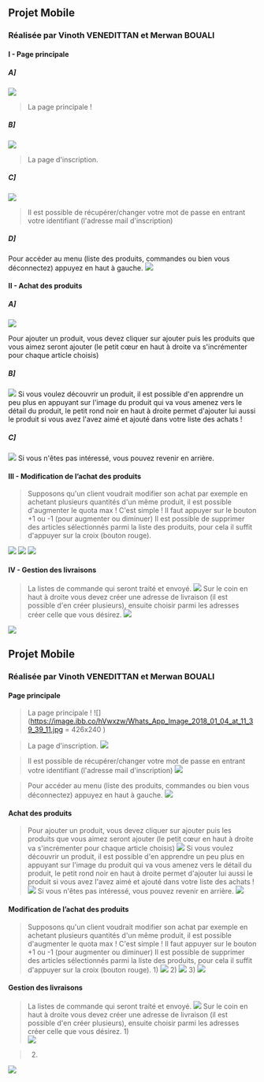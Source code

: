 ## Projet Mobile


### Réalisée par Vinoth VENEDITTAN et Merwan BOUALI
#### I - Page principale
##### A]
![](https://image.ibb.co/hVwxzw/Whats_App_Image_2018_01_04_at_11_39_39_11.jpg)
>La page principale !
##### B]

![](https://image.ibb.co/bAJAKw/Whats_App_Image_2018_01_04_at_11_39_39_10.jpg)
>La page d'inscription.
##### C]

![](https://image.ibb.co/cmZ6sG/Whats_App_Image_2018_01_04_at_11_39_39_9.jpg)

>Il est possible de récupérer/changer votre mot de passe en entrant votre identifiant (l'adresse mail d'inscription)
##### D]


Pour accéder au menu (liste des produits, commandes ou bien vous déconnectez) appuyez en haut à gauche.
![](https://image.ibb.co/jKV1Rb/Whats_App_Image_2018_01_04_at_11_39_39.jpg)

#### II - Achat des produits
##### A]

![](https://image.ibb.co/hd90Kw/Whats_App_Image_2018_01_04_at_11_39_39_6.jpg)

Pour ajouter un produit, vous devez cliquer sur ajouter puis les produits que vous aimez seront ajouter (le petit cœur en haut à droite va s'incrémenter pour chaque article choisis) 
##### B]

![](https://image.ibb.co/i4ouew/Whats_App_Image_2018_01_04_at_11_39_39_7.jpg)
Si vous voulez découvrir un produit, il est possible d'en apprendre un peu plus en appuyant sur l'image du produit qui va vous amenez vers le détail du produit, le petit rond noir en haut à droite permet d'ajouter lui aussi le produit si vous avez l'avez aimé et ajouté dans votre liste des achats !

##### C]

![](https://image.ibb.co/eL74ew/Whats_App_Image_2018_01_04_at_11_39_39_8.jpg)
Si vous n'êtes pas intéressé, vous pouvez revenir en arrière.




#### III - Modification de l’achat des produits
>Supposons qu'un client voudrait modifier son achat par exemple en achetant plusieurs quantités d'un même produit, il est possible d'augmenter le quota max ! C'est simple ! Il faut appuyer sur le bouton +1 ou -1 (pour augmenter ou diminuer) 
>Il est possible de supprimer des articles sélectionnés parmi la liste des produits, pour cela il suffit d'appuyer sur la croix (bouton rouge). 

![](https://image.ibb.co/bx62XG/Whats_App_Image_2018_01_04_at_11_39_39_5.jpg)
![](https://image.ibb.co/bx62XG/Whats_App_Image_2018_01_04_at_11_39_39_5.jpg)
![](https://image.ibb.co/dipd6b/Whats_App_Image_2018_01_04_at_11_39_39_4.jpg)


#### IV - Gestion des livraisons
>La listes de commande qui seront traité et envoyé.
![](https://image.ibb.co/dRxbsG/Whats_App_Image_2018_01_04_at_11_39_39_1.jpg)
>Sur le coin en haut à droite vous devez créer une adresse de livraison (il est possible d'en créer plusieurs), ensuite choisir parmi les adresses créer celle que vous désirez.
![](https://ibb.co/fGaJ6b)

![](https://image.ibb.co/hZUd6b/Whats_App_Image_2018_01_04_at_11_39_39_3.jpg)
































## Projet Mobile


### Réalisée par Vinoth VENEDITTAN et Merwan BOUALI
#### Page principale
> La page principale !
![](https://image.ibb.co/hVwxzw/Whats_App_Image_2018_01_04_at_11_39_39_11.jpg = 426x240 )

> La page d'inscription.
![](https://image.ibb.co/bAJAKw/Whats_App_Image_2018_01_04_at_11_39_39_10.jpg)

> Il est possible de récupérer/changer votre mot de passe en entrant votre identifiant (l'adresse mail d'inscription)
![](https://image.ibb.co/cmZ6sG/Whats_App_Image_2018_01_04_at_11_39_39_9.jpg)

> Pour accéder au menu (liste des produits, commandes ou bien vous déconnectez) appuyez en haut à gauche.
![](https://image.ibb.co/jKV1Rb/Whats_App_Image_2018_01_04_at_11_39_39.jpg)

#### Achat des produits
> Pour ajouter un produit, vous devez cliquer sur ajouter puis les produits que vous aimez seront ajouter (le petit cœur en haut à droite va s'incrémenter pour chaque article choisis) 
![](https://image.ibb.co/hd90Kw/Whats_App_Image_2018_01_04_at_11_39_39_6.jpg)
> Si vous voulez découvrir un produit, il est possible d'en apprendre un peu plus en appuyant sur l'image du produit qui va vous amenez vers le détail du produit, le petit rond noir en haut à droite permet d'ajouter lui aussi le produit si vous avez l'avez aimé et ajouté dans votre liste des achats !
![](https://image.ibb.co/i4ouew/Whats_App_Image_2018_01_04_at_11_39_39_7.jpg)
> Si vous n'êtes pas intéressé, vous pouvez revenir en arrière.
![](https://image.ibb.co/eL74ew/Whats_App_Image_2018_01_04_at_11_39_39_8.jpg)




#### Modification de l’achat des produits
> Supposons qu'un client voudrait modifier son achat par exemple en achetant plusieurs quantités d'un même produit, il est possible d'augmenter le quota max ! C'est simple ! Il faut appuyer sur le bouton +1 ou -1 (pour augmenter ou diminuer) 
> Il est possible de supprimer des articles sélectionnés parmi la liste des produits, pour cela il suffit d'appuyer sur la croix (bouton rouge). 
> 1)
![](https://image.ibb.co/bx62XG/Whats_App_Image_2018_01_04_at_11_39_39_5.jpg)
> 2) 
![](https://image.ibb.co/bx62XG/Whats_App_Image_2018_01_04_at_11_39_39_5.jpg)
> 3)
![](https://image.ibb.co/dipd6b/Whats_App_Image_2018_01_04_at_11_39_39_4.jpg)


#### Gestion des livraisons
> La listes de commande qui seront traité et envoyé.
![](https://image.ibb.co/dRxbsG/Whats_App_Image_2018_01_04_at_11_39_39_1.jpg)
> Sur le coin en haut à droite vous devez créer une adresse de livraison (il est possible d'en créer plusieurs), ensuite choisir parmi les adresses créer celle que vous désirez.
> 1)	
![](https://ibb.co/fGaJ6b)

> 2)
![](https://image.ibb.co/hZUd6b/Whats_App_Image_2018_01_04_at_11_39_39_3.jpg)



